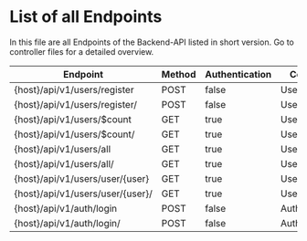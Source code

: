 # List of all Endpoints

In this file are all Endpoints of the Backend-API listed in short version. Go to controller files for a detailed overview.

| Endpoint                          | Method    | Authentication | Controller        | Version   |
| --------------------------------- | --------- | -------------- | ----------------- | --------- |
| {host}/api/v1/users/register      | POST      | false          | UserController    | V1        |
| {host}/api/v1/users/register/     | POST      | false          | UserController    | V1        |
| {host}/api/v1/users/$count        | GET       | true           | UserController    | V1        |
| {host}/api/v1/users/$count/       | GET       | true           | UserController    | V1        |
| {host}/api/v1/users/all           | GET       | true           | UserController    | V1        |
| {host}/api/v1/users/all/          | GET       | true           | UserController    | V1        |
| {host}/api/v1/users/user/{user}   | GET       | true           | UserController    | V1        |
| {host}/api/v1/users/user/{user}/  | GET       | true           | UserController    | V1        |
| {host}/api/v1/auth/login          | POST      | false          | AuthController    | V1        |
| {host}/api/v1/auth/login/         | POST      | false          | AuthController    | V1        |
